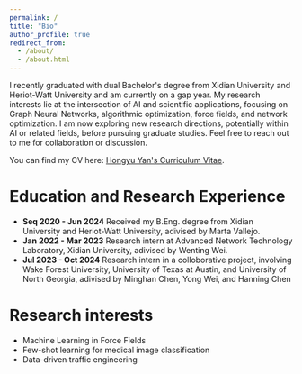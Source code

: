 ```yaml
---
permalink: /
title: "Bio"
author_profile: true
redirect_from: 
  - /about/
  - /about.html
---
```


I recently graduated with dual Bachelor's degree from Xidian University and Heriot-Watt University and am currently on a gap year. My research interests lie at the intersection of AI and scientific applications, focusing on Graph Neural Networks, algorithmic optimization, force fields, and network optimization. I am now exploring new research directions, potentially within AI or related fields, before pursuing graduate studies. Feel free to reach out to me for collaboration or discussion.

You can find my CV here: [Hongyu Yan's Curriculum Vitae](../files/CV-Hongyu%20Yan.pdf).

Education and Research Experience
======
- **Seq 2020 - Jun 2024** Received my B.Eng. degree from Xidian University and Heriot-Watt University, adivised by Marta Vallejo.
- **Jan 2022 - Mar 2023** Research intern at Advanced Network Technology Laboratory, Xidian University, adivised by Wenting Wei.
- **Jul 2023 - Oct 2024** Research intern in a colloborative project, involving Wake Forest University, University of Texas at Austin, and University of North Georgia, adivised by Minghan Chen, Yong Wei, and Hanning Chen

Research interests
======
- Machine Learning in Force Fields
- Few-shot learning for medical image classification
- Data-driven traffic engineering
